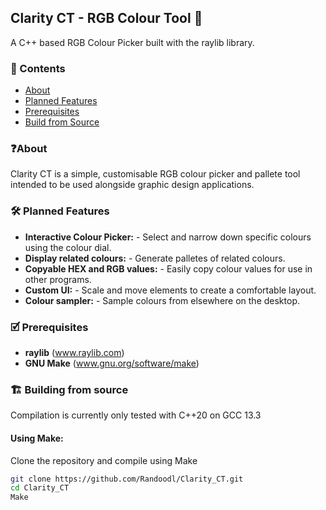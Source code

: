 ## Clarity CT - RGB Colour Tool 🎨

A C++ based RGB Colour Picker built with the raylib library.

### 📖 Contents
+ [About](#about)
+ [Planned Features](#features)
+ [Prerequisites](#prerequisites)
+ [Build from Source](#build)

### ❓About <a name = "about"></a>
Clarity CT is a simple, customisable RGB colour picker and pallete tool intended to be used alongside graphic design applications.

### 🛠️ Planned Features <a name = "features"></a>
- **Interactive Colour Picker:** - Select and narrow down specific colours using the colour dial.
- **Display related colours:** - Generate palletes of related colours.
- **Copyable HEX and RGB values:** - Easily copy colour values for use in other programs.
- **Custom UI:** - Scale and move elements to create a comfortable layout.
- **Colour sampler:** - Sample colours from elsewhere on the desktop.

### 🗹 Prerequisites <a name = "prerequisites"></a>
- **raylib** (www.raylib.com)
- **GNU Make** (www.gnu.org/software/make)

### 🏗️ Building from source <a name = "build"></a>
Compilation is currently only tested with C++20 on GCC 13.3
#### Using Make:
Clone the repository and compile using Make
```sh
git clone https://github.com/Randoodl/Clarity_CT.git
cd Clarity_CT
Make
```